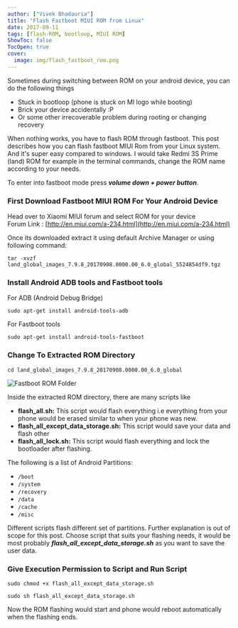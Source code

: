 ```yaml
---
author: ["Vivek Bhadauria"]
title: "Flash Fastboot MIUI ROM from Linux"
date: 2017-09-11
tags: [flash-ROM, bootloop, MIUI ROM]
ShowToc: false
TocOpen: true
cover:
  image: img/flash_fastboot_rom.png
---
```


Sometimes during switching between ROM on your android device, you can do the following things
- Stuck in bootloop (phone is stuck on MI logo while booting)
- Brick your device accidentally :P
- Or some other irrecoverable problem during rooting or changing recovery

When nothing works, you have to flash ROM through fastboot. This post describes how you can flash fastboot MIUI Rom from your Linux system. And it's super easy compared to windows. I would take Redmi 3S Prime (land) ROM for example in the terminal commands, change the ROM name according to your needs.

To enter into fastboot mode press **_volume down + power button_**.

### First Download Fastboot MIUI ROM For Your Android Device
Head over to Xiaomi MIUI forum and select ROM for your device<br/>
Forum Link : [http://en.miui.com/a-234.html](http://en.miui.com/a-234.html)

Once its downloaded extract it using default Archive Manager or using following command:
```
tar -xvzf land_global_images_7.9.8_20170908.0000.00_6.0_global_5524854df9.tgz
```

### Install Android ADB tools and Fastboot tools
For ADB (Android Debug Bridge)
```
sudo apt-get install android-tools-adb
```
For Fastboot tools
```
sudo apt-get install android-tools-fastboot
```
### Change To Extracted ROM Directory
```
cd land_global_images_7.9.8_20170908.0000.00_6.0_global
```

![Fastboot ROM Folder](/img/directory_screenshot.png)

Inside the extracted ROM directory, there are many scripts like

- **flash_all.sh:** This script would flash everything i.e everything from your phone would be erased similar to when your phone was new.
- **flash_all_except_data_storage.sh:** This script would save your data and flash other
- **flash_all_lock.sh:** This script would flash everything and lock the bootloader after flashing.

The following is a list of Android Partitions:
- `/boot`
- `/system`
- `/recovery`
- `/data`
- `/cache`
- `/misc`

Different scripts flash different set of partitions. Further explanation is out of scope for this post. Choose script that suits your flashing needs, it would be most probably **_flash_all_except_data_storage.sh_** as you want to save the user data.

### Give Execution Permission to Script and Run Script
```
sudo chmod +x flash_all_except_data_storage.sh
```
```
sudo sh flash_all_except_data_storage.sh
```
Now the ROM flashing would start and phone would reboot automatically when the flashing ends.